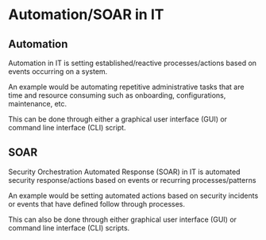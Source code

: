 <h1>Automation/SOAR in IT</h1>
<h2>Automation</h2>
<p>Automation in IT is setting established/reactive processes/actions based on events occurring on a system.</p>
<p>An example would be automating repetitive administrative tasks that are time and resource consuming such as onboarding, configurations, maintenance, etc.</p>
<p>This can be done through either a graphical user interface (GUI) or command line interface (CLI) script.</p>
<h2>SOAR</h2>
<p>Security Orchestration Automated Response (SOAR) in IT is automated security response/actions based on events or recurring processes/patterns</p>
<p>An example would be setting automated actions based on security incidents or events that have defined follow through processes.</p>
<p>This can also be done through either graphical user interface (GUI) or command line interface (CLI) scripts.</p>
